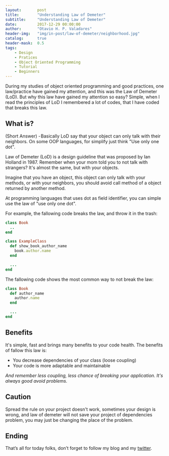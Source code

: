 ```yaml
---
layout:       post
title:        "Understanding Law of Demeter"
subtitle:     "Understanding Law of Demeter"
date:         2017-12-29 00:00:00
author:       "Otavio H. P. Valadares"
header-img:   "img/in-post/law-of-demeter/neighborhood.jpg"
catalog:      true
header-mask:  0.5
tags:
    - Design
    - Pratices
    - Object Oriented Programming
    - Tutorial
    - Beginners
---
```


During my studies of object oriented programming and good practices, one law/practice have gained my attention, and this was the Law of Demeter (LoD). But why this law have gained my attention so easy? Simple, when I read the principles of LoD I remembered a lot of codes, that I have coded that breaks this law.

## What is?

(Short Answer) - Basically LoD say that your object can only talk with their neighbors. On some OOP languages, for simplify just think "Use only one dot".

Law of Demeter (LoD) is a design guideline that was proposed by Ian Holland in 1987. Remember when your mom told you to not talk with strangers? It's almost the same, but with your objects.

Imagine that you have an object, this object can only talk with your methods, or with your neighbors, you should avoid call method of a object returned by another method.

At programming languages that uses dot as field identifier, you can simple use the law of "use only one dot".

For example, the fallowing code breaks the law, and throw it in the trash:

```ruby
class Book
  ..
end

class ExampleClass
  def show_book_author_name
    book.author.name
  end

  ...
end
```

The fallowing code shows the most common way to not break the law:

```ruby
class Book
  def author_name
    author.name
  end

  ...
end
```

## Benefits

It's simple, fast and brings many benefits to your code health. The benefits of fallow this law is:

* You decrease dependencies of your class (loose coupling)
* Your code is more adaptable and maintainable

*And remember less coupling, less chance of breaking your application. It's always good avoid problems.*

## Caution

Spread the rule on your project doesn't work, sometimes your design is wrong, and law of demeter will not save your project of dependencies problem, you may just be changing the place of the problem.

## Ending

That’s all for today folks, don’t forget to follow my blog and my
[twitter](https://twitter.com/opvaladares).
